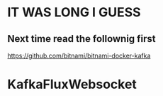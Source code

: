 # IT WAS LONG I GUESS

##  Next time read the follownig first


https://github.com/bitnami/bitnami-docker-kafka
# KafkaFluxWebsocket
